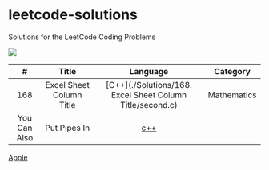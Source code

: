 # leetcode-solutions
Solutions for the LeetCode Coding Problems


<img src="https://miro.medium.com/max/828/1*SaeiqEJxjJ1-2XNXgEtiLw.png"/>

|   #      |  Title     |  Language     |  Category    |
| :-----------: | :-----------: | :-----------: |:-----------:  |
|  168 | Excel Sheet Column Title   |  [C++](./Solutions/168. Excel Sheet Column Title/second.c)  | Mathematics|
| You Can Also   | Put Pipes In |  [c++](http:apple.com)| | |


 [Apple](http:apple.com)

